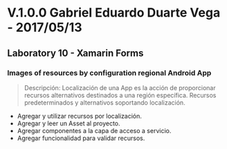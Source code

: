 ﻿# V.1.0.0 Gabriel Eduardo Duarte Vega - 2017/05/13
## Laboratory 10 - Xamarin Forms
### Images of resources by configuration regional Android App
> Descripción: Localización de una App es la acción de proporcionar
> recursos alternativos destinados a una región específica.
> Recursos predeterminados y alternativos soportando localización.
+ Agregar y utilizar recursos por localización.
+ Agregar y leer un Asset al proyecto.
+ Agregar componentes a la capa de acceso a servicio.
+ Agregar funcionalidad para validar recursos.